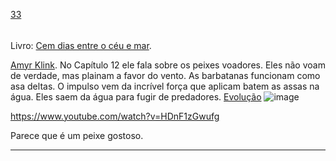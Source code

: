[33](https://github.com/guilhermeprokisch/ideias/issues/33) 
###### 

Livro: [Cem dias entre o céu e mar](Cem-dias-entre-o-céu-e-mar).

[Amyr Klink](Amyr-Klink). No Capítulo 12 ele fala sobre os peixes voadores. Eles não voam de verdade, mas plainam a favor do vento. As barbatanas funcionam como asa deltas. O impulso vem da incrível força que aplicam batem as assas na água. Eles saem da água para fugir de predadores. [Evolução](Evolução)
![image](image)

https://www.youtube.com/watch?v=HDnF1zGwufg

Parece que é um peixe gostoso.



-------------------------------------------------------------------------------

